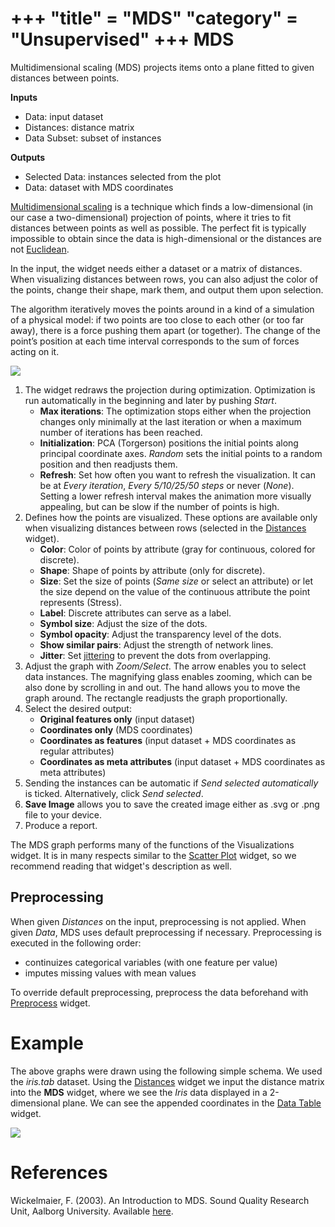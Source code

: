 +++
"title" = "MDS"
"category" = "Unsupervised"
+++
MDS
===

Multidimensional scaling (MDS) projects items onto a plane fitted to given distances between points.

**Inputs**

- Data: input dataset
- Distances: distance matrix
- Data Subset: subset of instances

**Outputs**

- Selected Data: instances selected from the plot
- Data: dataset with MDS coordinates

[Multidimensional scaling](https://en.wikipedia.org/wiki/Multidimensional_scaling) is a technique which finds a low-dimensional (in our case a two-dimensional) projection of points, where it tries to fit distances between points as well as possible. The perfect fit is typically impossible to obtain since the data is high-dimensional or the distances are not [Euclidean](https://en.wikipedia.org/wiki/Euclidean_distance).

In the input, the widget needs either a dataset or a matrix of distances. When visualizing distances between rows, you can also adjust the color of the points, change their shape, mark them, and output them upon selection.

The algorithm iteratively moves the points around in a kind of a simulation of a physical model: if two points are too close to each other (or too far away), there is a force pushing them apart (or together). The change of the point’s position at each time interval corresponds to the sum of forces acting on it.

![](../images/MDS-zoo-stamped.png)

1. The widget redraws the projection during optimization. Optimization is run automatically in the beginning and later by pushing *Start*.
   - **Max iterations**: The optimization stops either when the projection changes only minimally at the last iteration or when a maximum number of iterations has been reached.
   - **Initialization**: PCA (Torgerson) positions the initial points along principal coordinate axes. *Random* sets the initial points to a random position and then readjusts them.
   - **Refresh**: Set how often you want to refresh the visualization. It can be at *Every iteration*, *Every 5/10/25/50 steps* or never (*None*). Setting a lower refresh interval makes the animation more visually appealing, but can be slow if the number of points is high.
2. Defines how the points are visualized. These options are available only when visualizing distances between rows (selected in the [Distances](../../unsupervised/distances/) widget).
   - **Color**: Color of points by attribute (gray for continuous, colored for discrete).
   - **Shape**: Shape of points by attribute (only for discrete).
   - **Size**: Set the size of points (*Same size* or select an attribute) or let the size depend on the value of the continuous attribute the point represents (Stress).
   - **Label**: Discrete attributes can serve as a label.
   - **Symbol size**: Adjust the size of the dots.
   - **Symbol opacity**: Adjust the transparency level of the dots.
   - **Show similar pairs**: Adjust the strength of network lines.
   - **Jitter**: Set [jittering](https://en.wikipedia.org/wiki/Jitter) to prevent the dots from overlapping.
3. Adjust the graph with *Zoom/Select*. The arrow enables you to select data instances. The magnifying glass enables zooming, which can be also done by scrolling in and out. The hand allows you to move the graph around. The rectangle readjusts the graph proportionally.
4. Select the desired output:
      - **Original features only** (input dataset)
      - **Coordinates only** (MDS coordinates)
      - **Coordinates as features** (input dataset + MDS coordinates as regular attributes)
      - **Coordinates as meta attributes** (input dataset + MDS coordinates as meta attributes)
5. Sending the instances can be automatic if *Send selected automatically* is ticked. Alternatively, click *Send selected*.
6. **Save Image** allows you to save the created image either as .svg or .png file to your device.
7. Produce a report.

The MDS graph performs many of the functions of the Visualizations widget. It is in many respects similar to the [Scatter Plot](../../visualize/scatterplot/) widget, so we recommend reading that widget's description as well.

Preprocessing
-------------

When given *Distances* on the input, preprocessing is not applied. When given *Data*, MDS uses default preprocessing if necessary. Preprocessing is executed in the following order:

- continuizes categorical variables (with one feature per value)
- imputes missing values with mean values

To override default preprocessing, preprocess the data beforehand with [Preprocess](../../data/preprocess/) widget.

# Example

The above graphs were drawn using the following simple schema. We used the *iris.tab* dataset. Using the [Distances](../../unsupervised/distances/) widget we input the distance matrix into the **MDS** widget, where we see the *Iris* data displayed in a 2-dimensional plane. We can see the appended coordinates in the [Data Table](../../data/datatable/) widget.

![](../images/MDS-Example.png)

# References

Wickelmaier, F. (2003). An Introduction to MDS. Sound Quality Research
Unit, Aalborg University. Available
[here](https://homepages.uni-tuebingen.de/florian.wickelmaier/pubs/Wickelmaier2003SQRU.pdf).
